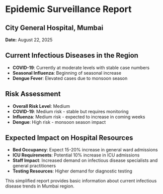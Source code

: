 # Epidemic Surveillance Report

## City General Hospital, Mumbai

**Date:** August 22, 2025

## Current Infectious Diseases in the Region

- **COVID-19**: Currently at moderate levels with stable case numbers
- **Seasonal Influenza**: Beginning of seasonal increase
- **Dengue Fever**: Elevated cases due to monsoon season

## Risk Assessment

- **Overall Risk Level**: Medium
- **COVID-19**: Medium risk - stable but requires monitoring
- **Influenza**: Medium risk - expected to increase in coming weeks
- **Dengue**: High risk - monsoon season impact

## Expected Impact on Hospital Resources

- **Bed Occupancy**: Expect 15-20% increase in general ward admissions
- **ICU Requirements**: Potential 10% increase in ICU admissions
- **Staff Impact**: Increased demand on infectious disease specialists and general practitioners
- **Testing Resources**: Higher demand for diagnostic testing

This simplified report provides basic information about current infectious disease trends in Mumbai region.